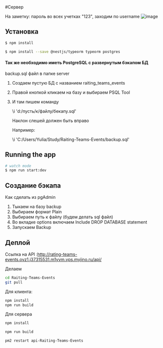#Сервер

На заметку:
пароль во всех учетках "123", заходим по username
![image](https://user-images.githubusercontent.com/74527737/222896661-048ae0a0-723c-40ee-886a-be53151b1b9c.png)


## Установка

```bash
$ npm install

$ npm install --save @nestjs/typeorm typeorm postgres
```

#### Так же необходимо иметь PostgreSQL с развернутым бэкапом БД
backup.sql файл в папке server

1. Создаем пустую БД с названием raiting_teams_events

2. Правой кнопкой кликаем на базу и выбираем PSQL Tool

3. И там пишем команду

     \i 'd:/пусть/к/файлу/бекапу.sql'

     Наклон слешей должен быть вправо

     Например:

     \i 'C:/Users/Yulia/Study/Raiting-Teams-Events/backup.sql'

## Running the app



```bash
# watch mode
$ npm run start:dev

```

## Создание бэкапа

Как сделать из pgAdmin

1. Тыкаем на базу backup
2. Выбираем формат Plain
3. Выбираем путь к файлу (будем делать sql файл)
4. Во вкладке options включаем Include DROP DATABASE statement
5. Запускаем Backup

## Деплой
Ссылка на API :http://rating-teams-events.ovz1.j37315531.m1yvm.vps.myjino.ru/api/

Делаем 
```bash
cd Raiting-Teams-Events
git pull

```
Для клиента:

```bash
npm install
npm run build

```

Для сервера
```bash
npm install

npm run build

pm2 restart api-Raiting-Teams-Events

```

